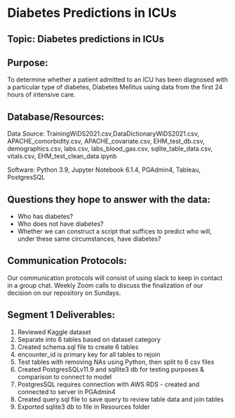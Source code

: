# Diabetes Predictions in ICUs

## Topic:  Diabetes predictions in ICUs

## Purpose:
To determine whether a patient admitted to an ICU has been diagnosed with a particular type of diabetes, Diabetes Mellitus using data from the first 24 hours of intensive care.

## Database/Resources:
Data Source: TrainingWiDS2021.csv,DataDictionaryWiDS2021.csv, APACHE_comorbidity.csv, APACHE_covariate.csv, EHM_test_db.csv, demographics.csv, labs.csv, labs_blood_gas.csv, sqlite_table_data.csv, vitals.csv, EHM_test_clean_data.ipynb

Software: Python 3.9, Jupyter Notebook 6.1.4, PGAdmin4, Tableau, PostgresSQL

## Questions they hope to answer with the data:
- Who has diabetes?
- Who does not have diabetes?
- Whether we can construct a script that suffices to predict who will, under these same circumstances, have diabetes?

## Communication Protocols:
Our communication protocols will consist of using slack to keep in contact in a group chat. Weekly Zoom calls to discuss the finalization of our decision on our repository on Sundays.


## Segment 1 Deliverables:
1. Reviewed Kaggle dataset
2. Separate into 6 tables based on dataset category
3. Created schema.sql file to create 6 tables
4. encounter_id is primary key for all tables to rejoin
5. Test tables with removing NAs using Python, then split to 6 csv files
6. Created PostgresSQLv11.9 and sqllite3 db for testing purposes & comparison to connect to model
7. PostgresSQL requires connection with AWS RDS - created and connected to server in PGAdmin4
8. Created query.sql file to save query to review table data and join tables
9. Exported sqlite3 db to file in Resources folder